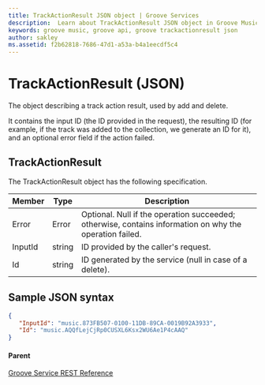 ```yaml
---
title: TrackActionResult JSON object | Groove Services
description:  Learn about TrackActionResult JSON object in Groove Music API.
keywords: groove music, groove api, groove trackactionresult json
author: sakley
ms.assetid: f2b62818-7686-47d1-a53a-b4a1eecdf5c4
---
```


# TrackActionResult (JSON)   
The object describing a track action result, used by add and delete.

It contains the input ID (the ID provided in the request), the resulting ID (for example, if the track was added to the collection, we generate an ID for it), and an optional error field if the action failed.

## TrackActionResult
The TrackActionResult object has the following specification.

| **Member** | **Type** | **Description**                                                                                         |
|------------|----------|---------------------------------------------------------------------------------------------------------|
| Error      | Error    | Optional. Null if the operation succeeded; otherwise, contains information on why the operation failed. |
| InputId    | string   | ID provided by the caller's request.                                                                    |
| Id         | string   | ID generated by the service (null in case of a delete).                                                 |

## Sample JSON syntax
```json
{
   "InputId": "music.873FB507-0100-11DB-89CA-0019B92A3933",
   "Id": "music.AQQfLejCjRp0CUSXL6Ksx2WU6Ae1P4cAAQ"
}
```

#### Parent
[Groove Service REST Reference](overview.md)
